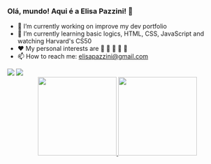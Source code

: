 ### Olá, mundo! Aqui é a Elisa Pazzini! 👋

- 🔭 I’m currently working on improve my dev portfolio
- 🌱 I’m currently learning basic logics, HTML, CSS, JavaScript and watching Harvard's CS50
- :heart: My personal interests are :dog: :movie_camera: :dress: :beers: :chocolate_bar: 
- 📫 How to reach me: elisapazzini@gmail.com

<div>
  <a href="https://instagram.com/elisa_pazzini" target="_blank"><img src="https://img.shields.io/badge/-Instagram-%23E4405F?style=for-the-badge&logo=instagram&logoColor=white" target="_blank"></a>
  <a href="https://www.linkedin.com/in/elisapazzini" target="_blank"><img src="https://img.shields.io/badge/-LinkedIn-%230077B5?style=for-the-badge&logo=linkedin&logoColor=white" target="_blank"></a> 
</div>

<div align="center">
  <a href="https://github.com/elisapazzini">
  <img height="180em" src="https://github-readme-stats.vercel.app/api?username=elisapazzini&show_icons=true&theme=solarized-light&include_all_commits=true&count_private=true"/>
  <img height="180em" src="https://github-readme-stats.vercel.app/api/top-langs/?username=elisapazzini&layout=compact&langs_count=7&theme=solarized-light"/>
</div>

